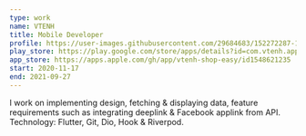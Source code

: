 ```yaml
---
type: work
name: VTENH
title: Mobile Developer
profile: https://user-images.githubusercontent.com/29684683/152272287-13a8d415-2ca2-4d23-9448-36169ed49716.png
play_store: https://play.google.com/store/apps/details?id=com.vtenh.app.store
app_store: https://apps.apple.com/gh/app/vtenh-shop-easy/id1548621235
start: 2020-11-17
end: 2021-09-27
---
```

I work on implementing design, fetching & displaying data, feature requirements such as integrating deeplink & Facebook applink from API. Technology: Flutter, Git, Dio, Hook & Riverpod.